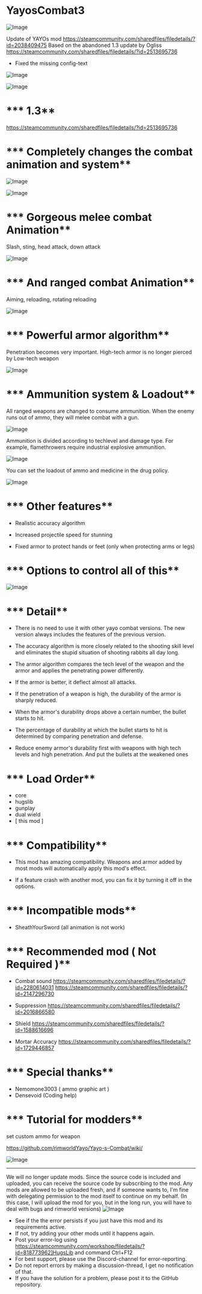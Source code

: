 # YayosCombat3

![Image](https://i.imgur.com/buuPQel.png)

Update of YAYOs mod
https://steamcommunity.com/sharedfiles/filedetails/?id=2038409475
Based on the abandoned 1.3 update by Ogliss
https://steamcommunity.com/sharedfiles/filedetails/?id=2513695736

- Fixed the missing config-text

![Image](https://i.imgur.com/pufA0kM.png)

	
![Image](https://i.imgur.com/Z4GOv8H.png)

# *** 1.3**

https://steamcommunity.com/sharedfiles/filedetails/?id=2513695736



# *** Completely changes the combat animation and system**



![Image](https://i.imgur.com/JtJtPrr.gif)




![Image](https://i.imgur.com/p7Fv1Z6.gif)





# *** Gorgeous melee combat Animation**

Slash, sting, head attack, down attack


![Image](https://i.imgur.com/ygYZwe2.gif)





# *** And ranged combat Animation**

Aiming, reloading, rotating reloading


![Image](https://i.imgur.com/CDm4G3e.gif)





# *** Powerful armor algorithm**

Penetration becomes very important.
High-tech armor is no longer pierced by Low-tech weapon


![Image](https://i.imgur.com/9P76nG3.gif)





# *** Ammunition system &amp; Loadout**

All ranged weapons are changed to consume ammunition.
When the enemy runs out of ammo, they will melee combat with a gun.


![Image](https://imgur.com/SWopiu3.gif)



Ammunition is divided according to techlevel and damage type.
For example, flamethrowers require industrial explosive ammunition.


![Image](https://imgur.com/LUrOben.png)




You can set the loadout of ammo and medicine in the drug policy.


![Image](https://imgur.com/TVI7EQR.png)





# *** Other features**


- Realistic accuracy algorithm

- Increased projectile speed for stunning

- Fixed armor to protect hands or feet (only when protecting arms or legs)





# *** Options to control all of this**



![Image](https://imgur.com/forUaNt.png)





# *** Detail**


- There is no need to use it with other yayo combat versions. The new version always includes the features of the previous version.

- The accuracy algorithm is more closely related to the shooting skill level and eliminates the stupid situation of shooting rabbits all day long.

- The armor algorithm compares the tech level of the weapon and the armor and applies the penetrating power differently.

- If the armor is better, it deflect almost all attacks.

- If the penetration of a weapon is high, the durability of the armor is sharply reduced.

- When the armor's durability drops above a certain number, the bullet starts to hit.

- The percentage of durability at which the bullet starts to hit is determined by comparing penetration and defense.

- Reduce enemy armor's durability first with weapons with high tech levels and high penetration. And put the bullets at the weakened ones




# *** Load Order**


- core
- hugslib
- gunplay
- dual wield
- [ this mod ] 





# *** Compatibility**


- This mod has amazing compatibility.
Weapons and armor added by most mods will automatically apply this mod's effect.

- If a feature crash with another mod, you can fix it by turning it off in the options.





# *** Incompatible mods**


- SheathYourSword (all animation is not work)





# *** Recommended mod ( Not Required )**


- Combat sound
https://steamcommunity.com/sharedfiles/filedetails/?id=2280614031
https://steamcommunity.com/sharedfiles/filedetails/?id=2147296730

- Suppression
https://steamcommunity.com/sharedfiles/filedetails/?id=2016866580

- Shield
https://steamcommunity.com/sharedfiles/filedetails/?id=1588616696

- Mortar Accuracy
https://steamcommunity.com/sharedfiles/filedetails/?id=1729446857





# *** Special thanks**

- Nemomone3003 ( ammo graphic art )
- Densevoid (Coding help)




# *** Tutorial for modders**

set custom ammo for weapon

https://github.com/rimworldYayo/Yayo-s-Combat/wiki/




![Image](https://i.imgur.com/p7Fv1Z6.gif)





----------------

We will no longer update mods.
Since the source code is included and uploaded, you can receive the source code by subscribing to the mod.
Any mods are allowed to be uploaded fresh, and if someone wants to, I'm fine with delegating permission to the mod itself to continue on my behalf. (In this case, I will upload the mod for you, but in the long run, you will have to deal with bugs and rimworld versions)
![Image](https://i.imgur.com/PwoNOj4.png)



-  See if the the error persists if you just have this mod and its requirements active.
-  If not, try adding your other mods until it happens again.
-  Post your error-log using https://steamcommunity.com/workshop/filedetails/?id=818773962]HugsLib and command Ctrl+F12
-  For best support, please use the Discord-channel for error-reporting.
-  Do not report errors by making a discussion-thread, I get no notification of that.
-  If you have the solution for a problem, please post it to the GitHub repository.


